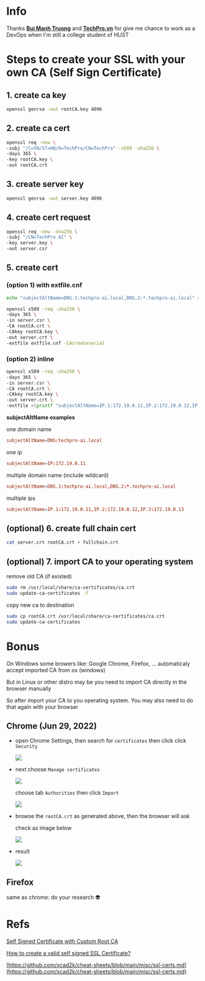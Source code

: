 # Info

Thanks **[Bui Manh Truong](https://github.com/mtb-hust)** and **[TechPro.vn](https://techpro.vn)** for give me chance to work as a DevOps when I'm still a college student of HUST

# Steps to create your SSL with your own CA (Self Sign Certificate)

## 1. create ca key

```bash
openssl genrsa -out rootCA.key 4096
```

## 2. create ca cert

```bash
openssl req -new \
-subj "/C=VN/ST=HN/O=TechPro/CN=TechPro" -x509 -sha256 \
-days 365 \
-key rootCA.key \
-out rootCA.crt
```

## 3. create server key

```bash
openssl genrsa -out server.key 4096
```

## 4. create cert request

```bash
openssl req -new -sha256 \
-subj "/CN=TechPro AI" \
-key server.key \
-out server.csr
```

## 5. create cert

### (option 1) with extfile.cnf

```bash
echo "subjectAltName=DNS.1:techpro-ai.local,DNS.2:*.techpro-ai.local" > extfile.cnf
```

```bash
openssl x509 -req -sha256 \
-days 365 \
-in server.csr \
-CA rootCA.crt \
-CAkey rootCA.key \
-out server.crt \
-extfile extfile.cnf -CAcreateserial
```

### (option 2) inline

```bash
openssl x509 -req -sha256 \
-days 365 \
-in server.csr \
-CA rootCA.crt \
-CAkey rootCA.key \
-out server.crt \
-extfile <(printf "subjectAltName=IP.1:172.19.0.11,IP.2:172.19.0.12,IP.3:172.19.0.13") -CAcreateserial
```

**subjectAltName examples**

one domain name

```cnf
subjectAltName=DNS:techpro-ai.local
```

one ip

```cnf
subjectAltName=IP:172.19.0.11
```

multiple domain name (include wildcard)

```cnf
subjectAltName=DNS.1:techpro-ai.local,DNS.2:*.techpro-ai.local
```

multiple ips

```cnf
subjectAltName=IP.1:172.19.0.11,IP.2:172.19.0.12,IP.3:172.19.0.13
```

## (optional) 6. create full chain cert

```bash
cat server.crt rootCA.crt > fullchain.crt
```

## (optional) 7. import CA to your operating system

remove old CA (if existed)

```bash
sudo rm /usr/local/share/ca-certificates/ca.crt
sudo update-ca-certificates -f
```

copy new ca to destination

```bash
sudo cp rootCA.crt /usr/local/share/ca-certificates/ca.crt
sudo update-ca-certificates
```

# Bonus

On Windows some browers like: Google Chrome, Firefox, ... automaticaly accept imported CA from os (windows)

But in Linux or other distro may be you need to import CA directly in the browser manually

So after import your CA to you operating system. You may also need to do that again with your browser

## Chrome (Jun 29, 2022)

- open Chrome Settings, then search for `certificates` then click click `Security`

  ![](./img/Screenshot%20from%202022-06-29%2020-25-43.png)

- next choose `Manage certificates`

  ![](./img/Screenshot%20from%202022-06-29%2020-28-22.png)

  choose tab `Authorities` then click `Import`

  ![](./img/Screenshot%20from%202022-06-29%2020-30-24.png)

- browse the `rootCA.crt` as generated above, then the browser will ask

  check as image below

  ![](./img/Screenshot%20from%202022-06-29%2020-34-23.png)

- result

  ![](./img/Screenshot%20from%202022-06-29%2020-37-30.png)

## Firefox

same as chrome: do your research 👽

# Refs

[Self Signed Certificate with Custom Root CA](https://gist.github.com/fntlnz/cf14feb5a46b2eda428e000157447309)

[How to create a valid self signed SSL Certificate?](https://www.youtube.com/watch?v=VH4gXcvkmOY)

[https://github.com/xcad2k/cheat-sheets/blob/main/misc/ssl-certs.md](https://github.com/xcad2k/cheat-sheets/blob/main/misc/ssl-certs.md)
